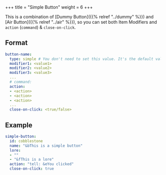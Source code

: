 +++
title = "Simple Button"
weight = 6
+++

This is a combination of [Dummy Button]({{% relref "../dummy" %}}) and [Air Button]({{% relref "../air" %}}), so you can set both Item Modifiers and `action` (`command`) & `close-on-click`.

## Format

```yaml
button-name:
  type: simple # You don't need to set this value. It's the default value
  modifier1: <value1>
  modifier2: <value2>
  modifier3: <value3>
  ...
  # command:
  action:
  - <action>
  - <action>
  - <action>
  ...
  close-on-click: <true/false>
```

## Example

```yaml
simple-button:
  id: cobblestone
  name: "&bThis is a simple button"
  lore:
  - ""
  - "&fThis is a lore"
  action: "tell: &eYou clicked"
  close-on-click: true
```

